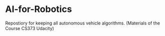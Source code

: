 # AI-for-Robotics
Repostiory for keeping all autonomous vehicle algorithms.
(Materials of the Course CS373 Udacity)
